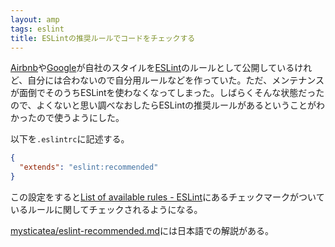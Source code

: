 ```yaml
---
layout: amp
tags: eslint
title: ESLintの推奨ルールでコードをチェックする
---
```

[Airbnb](https://github.com/airbnb/javascript)や[Google](https://github.com/google/eslint-config-google)が自社のスタイルを[ESLint](http://eslint.org/)のルールとして公開しているけれど、自分には合わないので自分用ルールなどを作っていた。ただ、メンテナンスが面倒でそのうちESLintを使わなくなってしまった。しばらくそんな状態だったので、よくないと思い調べなおしたらESLintの推奨ルールがあるということがわかったので使うようにした。

以下を`.eslintrc`に記述する。

```json
{
  "extends": "eslint:recommended"
}
```

この設定をすると[List of available rules - ESLint](http://eslint.org/docs/rules/)にあるチェックマークがついているルールに関してチェックされるようになる。

[mysticatea/eslint-recommended.md](https://gist.github.com/mysticatea/df40f5e3cdbf0e9ae618)には日本語での解説がある。
